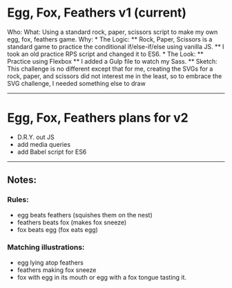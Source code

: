 # Egg, Fox, Feathers v1 (current)
Who: 
What: Using a standard rock, paper, scissors script to make my own egg, fox, feathers game. 
Why: 
    * The Logic:
    ** Rock, Paper, Scissors is a standard game to practice the conditional if/else-if/else using vanilla JS. 
    ** I took an old practice RPS script and changed it to ES6.
    * The Look:
    ** Practice using Flexbox
    ** I added a Gulp file to watch my Sass.
    ** Sketch: This challenge is no different except that for me, creating the SVGs for a rock, paper, and scissors did not interest me in the least, so to embrace the SVG challenge, I needed something else to draw
    


---
# Egg, Fox, Feathers plans for v2
* D.R.Y. out JS
* add media queries
* add Babel script for ES6

---
## Notes:
### Rules:
* egg beats feathers (squishes them on the nest)
* feathers beats fox (makes fox sneeze)
* fox beats egg (fox eats egg)

### Matching illustrations:
* egg lying atop feathers
* feathers making fox sneeze
* fox with egg in its mouth or egg with a fox tongue tasting it.

